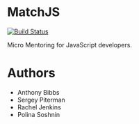 MatchJS
==========
[![Build Status](https://travis-ci.org/httparty/matchjs.svg?branch=master)](https://travis-ci.org/httparty/matchjs)

Micro Mentoring for JavaScript developers.

Authors
=======

- Anthony Bibbs
- Sergey Piterman
- Rachel Jenkins
- Polina Soshnin
